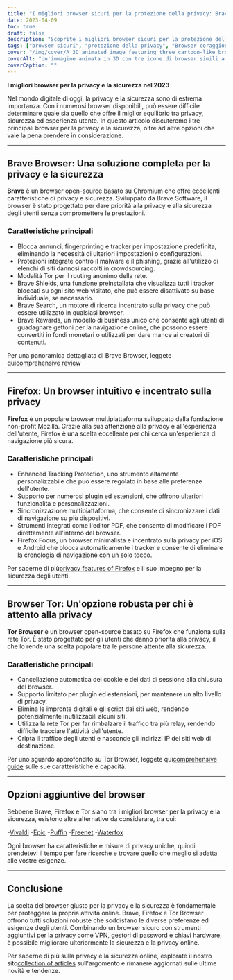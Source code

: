```yaml
---
title: "I migliori browser sicuri per la protezione della privacy: Brave, Firefox e Tor"
date: 2023-04-09
toc: true
draft: false
description: "Scoprite i migliori browser sicuri per la protezione della privacy, tra cui Brave, Firefox e Tor, e scoprite le loro caratteristiche e i loro vantaggi."
tags: ["browser sicuri", "protezione della privacy", "Browser coraggioso", "Firefox", "Tor", "sicurezza online", "privacy in internet", "Caratteristiche del browser", "blocco degli annunci", "protezione della tracciabilità", "open-source", "multipiattaforma", "Focus su Firefox", "Rete Tor", "browser alternativi", "Vivaldi", "Epico", "Puffin", "Waterfox"]
cover: "/img/cover/A_3D_animated_image_featuring_three_cartoon-like_browser.png"
coverAlt: "Un'immagine animata in 3D con tre icone di browser simili a cartoni animati, Brave, Firefox e Tor, circondate da uno scudo che simboleggia la protezione della privacy, con un lucchetto in cima."
coverCaption: ""
---
```


**I migliori browser per la privacy e la sicurezza nel 2023**

Nel mondo digitale di oggi, la privacy e la sicurezza sono di estrema importanza. Con i numerosi browser disponibili, può essere difficile determinare quale sia quello che offre il miglior equilibrio tra privacy, sicurezza ed esperienza utente. In questo articolo discuteremo i tre principali browser per la privacy e la sicurezza, oltre ad altre opzioni che vale la pena prendere in considerazione.

______

## Brave Browser: Una soluzione completa per la privacy e la sicurezza

**Brave** è un browser open-source basato su Chromium che offre eccellenti caratteristiche di privacy e sicurezza. Sviluppato da Brave Software, il browser è stato progettato per dare priorità alla privacy e alla sicurezza degli utenti senza compromettere le prestazioni.

### Caratteristiche principali

- Blocca annunci, fingerprinting e tracker per impostazione predefinita, eliminando la necessità di ulteriori impostazioni o configurazioni.
- Protezioni integrate contro il malware e il phishing, grazie all'utilizzo di elenchi di siti dannosi raccolti in crowdsourcing.
- Modalità Tor per il routing anonimo della rete.
- Brave Shields, una funzione preinstallata che visualizza tutti i tracker bloccati su ogni sito web visitato, che può essere disattivato su base individuale, se necessario.
- Brave Search, un motore di ricerca incentrato sulla privacy che può essere utilizzato in qualsiasi browser.
- Brave Rewards, un modello di business unico che consente agli utenti di guadagnare gettoni per la navigazione online, che possono essere convertiti in fondi monetari o utilizzati per dare mance ai creatori di contenuti.

Per una panoramica dettagliata di Brave Browser, leggete qui[comprehensive review](https://zapier.com/blog/brave-browser-review/)

______

## Firefox: Un browser intuitivo e incentrato sulla privacy

**Firefox** è un popolare browser multipiattaforma sviluppato dalla fondazione non-profit Mozilla. Grazie alla sua attenzione alla privacy e all'esperienza dell'utente, Firefox è una scelta eccellente per chi cerca un'esperienza di navigazione più sicura.

### Caratteristiche principali

- Enhanced Tracking Protection, uno strumento altamente personalizzabile che può essere regolato in base alle preferenze dell'utente.
- Supporto per numerosi plugin ed estensioni, che offrono ulteriori funzionalità e personalizzazioni.
- Sincronizzazione multipiattaforma, che consente di sincronizzare i dati di navigazione su più dispositivi.
- Strumenti integrati come l'editor PDF, che consente di modificare i PDF direttamente all'interno del browser.
- Firefox Focus, un browser minimalista e incentrato sulla privacy per iOS e Android che blocca automaticamente i tracker e consente di eliminare la cronologia di navigazione con un solo tocco.

Per saperne di più[privacy features of Firefox](https://support.mozilla.org/en-US/kb/firefox-privacy-and-security-features) e il suo impegno per la sicurezza degli utenti.

______

## Browser Tor: Un'opzione robusta per chi è attento alla privacy

**Tor Browser** è un browser open-source basato su Firefox che funziona sulla rete Tor. È stato progettato per gli utenti che danno priorità alla privacy, il che lo rende una scelta popolare tra le persone attente alla sicurezza.

### Caratteristiche principali

- Cancellazione automatica dei cookie e dei dati di sessione alla chiusura del browser.
- Supporto limitato per plugin ed estensioni, per mantenere un alto livello di privacy.
- Elimina le impronte digitali e gli script dai siti web, rendendo potenzialmente inutilizzabili alcuni siti.
- Utilizza la rete Tor per far rimbalzare il traffico tra più relay, rendendo difficile tracciare l'attività dell'utente.
- Cripta il traffico degli utenti e nasconde gli indirizzi IP dei siti web di destinazione.

Per uno sguardo approfondito su Tor Browser, leggete qui[comprehensive guide](https://restoreprivacy.com/tor/) sulle sue caratteristiche e capacità.

______

## Opzioni aggiuntive del browser

Sebbene Brave, Firefox e Tor siano tra i migliori browser per la privacy e la sicurezza, esistono altre alternative da considerare, tra cui:

-[Vivaldi](https://vivaldi.com/)
-[Epic](https://www.epicbrowser.com/)
-[Puffin](https://www.puffin.com/)
-[Freenet](https://freenetproject.org/)
-[Waterfox](https://www.waterfox.net/)

Ogni browser ha caratteristiche e misure di privacy uniche, quindi prendetevi il tempo per fare ricerche e trovare quello che meglio si adatta alle vostre esigenze.

______

## Conclusione

La scelta del browser giusto per la privacy e la sicurezza è fondamentale per proteggere la propria attività online. Brave, Firefox e Tor Browser offrono tutti soluzioni robuste che soddisfano le diverse preferenze ed esigenze degli utenti. Combinando un browser sicuro con strumenti aggiuntivi per la privacy come VPN, gestori di password e chiavi hardware, è possibile migliorare ulteriormente la sicurezza e la privacy online.

Per saperne di più sulla privacy e la sicurezza online, esplorate il nostro sito[collection of articles](https://simeononsecurity.com/search/?q=privacy+and+security) sull'argomento e rimanere aggiornati sulle ultime novità e tendenze.


